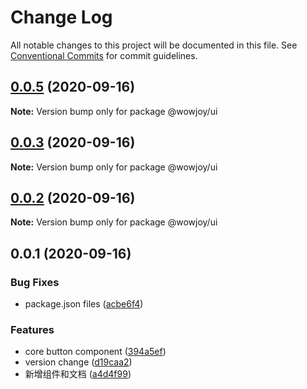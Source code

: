 # Change Log

All notable changes to this project will be documented in this file.
See [Conventional Commits](https://conventionalcommits.org) for commit guidelines.

## [0.0.5](https://github.com/wow-joy/wowjoy/compare/@wowjoy/ui@0.0.3...@wowjoy/ui@0.0.5) (2020-09-16)

**Note:** Version bump only for package @wowjoy/ui





## [0.0.3](https://github.com/wow-joy/wowjoy/compare/@wowjoy/ui@0.0.2...@wowjoy/ui@0.0.3) (2020-09-16)

**Note:** Version bump only for package @wowjoy/ui





## [0.0.2](https://github.com/wow-joy/wowjoy/compare/@wowjoy/ui@0.0.1...@wowjoy/ui@0.0.2) (2020-09-16)

**Note:** Version bump only for package @wowjoy/ui





## 0.0.1 (2020-09-16)


### Bug Fixes

* package.json files ([acbe6f4](https://github.com/wow-joy/wowjoy/commit/acbe6f40904b78d5e100278a40e2810370389634))


### Features

* core button component ([394a5ef](https://github.com/wow-joy/wowjoy/commit/394a5efeffed3033c74a8325c08b08b5d126402c))
* version change ([d19caa2](https://github.com/wow-joy/wowjoy/commit/d19caa2de8f3c101291be5a52164921c259b2cdb))
* 新增组件和文档 ([a4d4f99](https://github.com/wow-joy/wowjoy/commit/a4d4f99f9d3335c901d5e268517ece2f16506b26))

